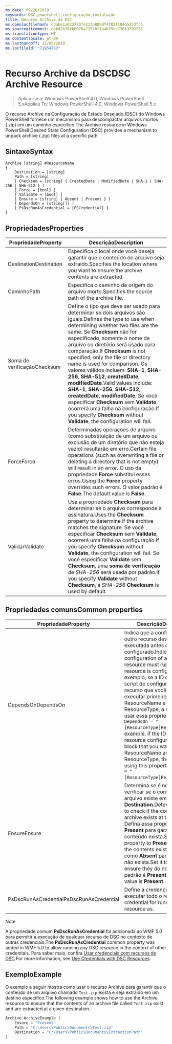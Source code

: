 ```yaml
---
ms.date: 09/20/2019
keywords: DSC,powershell,configuração,instalação
title: Recurso Archive da DSC
ms.openlocfilehash: ddabe1a623783fe213b8059f47851184d5253fc5
ms.sourcegitcommit: debd2b38fb8070a7357bf1a4bf9cc736f3702f31
ms.translationtype: HT
ms.contentlocale: pt-BR
ms.lasthandoff: 12/05/2019
ms.locfileid: "71954763"
---
```

# <a name="dsc-archive-resource"></a><span data-ttu-id="4eb4e-103">Recurso Archive da DSC</span><span class="sxs-lookup"><span data-stu-id="4eb4e-103">DSC Archive Resource</span></span>

> <span data-ttu-id="4eb4e-104">Aplica-se a: Windows PowerShell 4.0, Windows PowerShell 5.x</span><span class="sxs-lookup"><span data-stu-id="4eb4e-104">Applies To: Windows PowerShell 4.0, Windows PowerShell 5.x</span></span>

<span data-ttu-id="4eb4e-105">O recurso Archive na Configuração de Estado Desejado (DSC) do Windows PowerShell fornece um mecanismo para descompactar arquivos mortos (.zip) em um caminho específico.</span><span class="sxs-lookup"><span data-stu-id="4eb4e-105">The Archive resource in Windows PowerShell Desired State Configuration (DSC) provides a mechanism to unpack archive (.zip) files at a specific path.</span></span>

## <a name="syntax"></a><span data-ttu-id="4eb4e-106">Sintaxe</span><span class="sxs-lookup"><span data-stu-id="4eb4e-106">Syntax</span></span>

```Syntax
Archive [string] #ResourceName
{
    Destination = [string]
    Path = [string]
    [ Checksum = [string] { CreatedDate | ModifiedDate | SHA-1 | SHA-256 | SHA-512 } ]
    [ Force = [bool] ]
    [ Validate = [bool] ]
    [ Ensure = [string] { Absent | Present } ]
    [ DependsOn = [string[]] ]
    [ PsDscRunAsCredential = [PSCredential] ]
}
```

## <a name="properties"></a><span data-ttu-id="4eb4e-107">Propriedades</span><span class="sxs-lookup"><span data-stu-id="4eb4e-107">Properties</span></span>

|<span data-ttu-id="4eb4e-108">Propriedade</span><span class="sxs-lookup"><span data-stu-id="4eb4e-108">Property</span></span> |<span data-ttu-id="4eb4e-109">Descrição</span><span class="sxs-lookup"><span data-stu-id="4eb4e-109">Description</span></span> |
|---|---|
|<span data-ttu-id="4eb4e-110">Destination</span><span class="sxs-lookup"><span data-stu-id="4eb4e-110">Destination</span></span> |<span data-ttu-id="4eb4e-111">Especifica o local onde você deseja garantir que o conteúdo do arquivo seja extraído.</span><span class="sxs-lookup"><span data-stu-id="4eb4e-111">Specifies the location where you want to ensure the archive contents are extracted.</span></span> |
|<span data-ttu-id="4eb4e-112">Caminho</span><span class="sxs-lookup"><span data-stu-id="4eb4e-112">Path</span></span> |<span data-ttu-id="4eb4e-113">Especifica o caminho de origem do arquivo morto.</span><span class="sxs-lookup"><span data-stu-id="4eb4e-113">Specifies the source path of the archive file.</span></span> |
|<span data-ttu-id="4eb4e-114">Soma de verificação</span><span class="sxs-lookup"><span data-stu-id="4eb4e-114">Checksum</span></span> |<span data-ttu-id="4eb4e-115">Define o tipo que deve ser usado para determinar se dois arquivos são iguais.</span><span class="sxs-lookup"><span data-stu-id="4eb4e-115">Defines the type to use when determining whether two files are the same.</span></span> <span data-ttu-id="4eb4e-116">Se **Checksum** não for especificado, somente o nome de arquivo ou diretório será usado para comparação.</span><span class="sxs-lookup"><span data-stu-id="4eb4e-116">If **Checksum** is not specified, only the file or directory name is used for comparison.</span></span> <span data-ttu-id="4eb4e-117">Os valores válidos incluem: **SHA-1**, **SHA-256**, **SHA-512**, **createdDate**, **modifiedDate**.</span><span class="sxs-lookup"><span data-stu-id="4eb4e-117">Valid values include: **SHA-1**, **SHA-256**, **SHA-512**, **createdDate**, **modifiedDate**.</span></span> <span data-ttu-id="4eb4e-118">Se você especificar **Checksum** sem **Validate**, ocorrerá uma falha na configuração.</span><span class="sxs-lookup"><span data-stu-id="4eb4e-118">If you specify **Checksum** without **Validate**, the configuration will fail.</span></span> |
|<span data-ttu-id="4eb4e-119">Force</span><span class="sxs-lookup"><span data-stu-id="4eb4e-119">Force</span></span> |<span data-ttu-id="4eb4e-120">Determinadas operações de arquivo (como substituição de um arquivo ou exclusão de um diretório que não esteja vazio) resultarão em erro.</span><span class="sxs-lookup"><span data-stu-id="4eb4e-120">Certain file operations (such as overwriting a file or deleting a directory that is not empty) will result in an error.</span></span> <span data-ttu-id="4eb4e-121">O uso da propriedade **Force** substitui esses erros.</span><span class="sxs-lookup"><span data-stu-id="4eb4e-121">Using the **Force** property overrides such errors.</span></span> <span data-ttu-id="4eb4e-122">O valor padrão é **False**.</span><span class="sxs-lookup"><span data-stu-id="4eb4e-122">The default value is **False**.</span></span> |
|<span data-ttu-id="4eb4e-123">Validar</span><span class="sxs-lookup"><span data-stu-id="4eb4e-123">Validate</span></span>| <span data-ttu-id="4eb4e-124">Usa a propriedade **Checksum** para determinar se o arquivo corresponde à assinatura.</span><span class="sxs-lookup"><span data-stu-id="4eb4e-124">Uses the **Checksum** property to determine if the archive matches the signature.</span></span> <span data-ttu-id="4eb4e-125">Se você especificar **Checksum** sem **Validate**, ocorrerá uma falha na configuração.</span><span class="sxs-lookup"><span data-stu-id="4eb4e-125">If you specify **Checksum** without **Validate**, the configuration will fail.</span></span> <span data-ttu-id="4eb4e-126">Se você especificar **Validate** sem **Checksum**, uma **soma de verificação** de _SHA-256_ será usada por padrão.</span><span class="sxs-lookup"><span data-stu-id="4eb4e-126">If you specify **Validate** without **Checksum**, a _SHA-256_ **Checksum** is used by default.</span></span> |

## <a name="common-properties"></a><span data-ttu-id="4eb4e-127">Propriedades comuns</span><span class="sxs-lookup"><span data-stu-id="4eb4e-127">Common properties</span></span>

|<span data-ttu-id="4eb4e-128">Propriedade</span><span class="sxs-lookup"><span data-stu-id="4eb4e-128">Property</span></span> |<span data-ttu-id="4eb4e-129">Descrição</span><span class="sxs-lookup"><span data-stu-id="4eb4e-129">Description</span></span> |
|---|---|
|<span data-ttu-id="4eb4e-130">DependsOn</span><span class="sxs-lookup"><span data-stu-id="4eb4e-130">DependsOn</span></span> |<span data-ttu-id="4eb4e-131">Indica que a configuração de outro recurso deve ser executada antes de ele ser configurado.</span><span class="sxs-lookup"><span data-stu-id="4eb4e-131">Indicates that the configuration of another resource must run before this resource is configured.</span></span> <span data-ttu-id="4eb4e-132">Por exemplo, se a ID do bloco de script de configuração do recurso que você deseja executar primeiro for ResourceName e seu tipo for ResourceType, a sintaxe para usar essa propriedade será `DependsOn = "[ResourceType]ResourceName"`.</span><span class="sxs-lookup"><span data-stu-id="4eb4e-132">For example, if the ID of the resource configuration script block that you want to run first is ResourceName and its type is ResourceType, the syntax for using this property is `DependsOn = "[ResourceType]ResourceName"`.</span></span> |
|<span data-ttu-id="4eb4e-133">Ensure</span><span class="sxs-lookup"><span data-stu-id="4eb4e-133">Ensure</span></span> |<span data-ttu-id="4eb4e-134">Determina se é necessário verificar se o conteúdo do arquivo existe em **Destination**.</span><span class="sxs-lookup"><span data-stu-id="4eb4e-134">Determines whether to check if the content of the archive exists at the **Destination**.</span></span> <span data-ttu-id="4eb4e-135">Defina essa propriedade como **Present** para garantir que o conteúdo exista.</span><span class="sxs-lookup"><span data-stu-id="4eb4e-135">Set this property to **Present** to ensure the contents exist.</span></span> <span data-ttu-id="4eb4e-136">Defina-a como **Absent** para garantir que não exista.</span><span class="sxs-lookup"><span data-stu-id="4eb4e-136">Set it to **Absent** to ensure they do not exist.</span></span> <span data-ttu-id="4eb4e-137">O valor padrão é **Present**.</span><span class="sxs-lookup"><span data-stu-id="4eb4e-137">The default value is **Present**.</span></span> |
|<span data-ttu-id="4eb4e-138">PsDscRunAsCredential</span><span class="sxs-lookup"><span data-stu-id="4eb4e-138">PsDscRunAsCredential</span></span> |<span data-ttu-id="4eb4e-139">Define a credencial para executar todo o recurso.</span><span class="sxs-lookup"><span data-stu-id="4eb4e-139">Sets the credential for running the entire resource as.</span></span> |

> [!NOTE]
> <span data-ttu-id="4eb4e-140">A propriedade comum **PsDscRunAsCredential** foi adicionada ao WMF 5.0 para permitir a execução de qualquer recurso de DSC no contexto de outras credenciais.</span><span class="sxs-lookup"><span data-stu-id="4eb4e-140">The **PsDscRunAsCredential** common property was added in WMF 5.0 to allow running any DSC resource in the context of other credentials.</span></span> <span data-ttu-id="4eb4e-141">Para saber mais, confira [Usar credenciais com recursos de DSC](../../../configurations/runasuser.md).</span><span class="sxs-lookup"><span data-stu-id="4eb4e-141">For more information, see [Use Credentials with DSC Resources](../../../configurations/runasuser.md).</span></span>

## <a name="example"></a><span data-ttu-id="4eb4e-142">Exemplo</span><span class="sxs-lookup"><span data-stu-id="4eb4e-142">Example</span></span>

<span data-ttu-id="4eb4e-143">O exemplo a seguir mostra como usar o recurso Archive para garantir que o conteúdo de um arquivo chamado `Test.zip` exista e seja extraído em um destino específico.</span><span class="sxs-lookup"><span data-stu-id="4eb4e-143">The following example shows how to use the Archive resource to ensure that the contents of an archive file called `Test.zip` exist and are extracted at a given destination.</span></span>

```powershell
Archive ArchiveExample {
    Ensure = "Present"
    Path = "C:\Users\Public\Documents\Test.zip"
    Destination = "C:\Users\Public\Documents\ExtractionPath"
}
```
